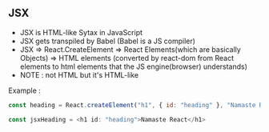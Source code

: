 ## JSX

- JSX is HTML-like Sytax in JavaScript
- JSX gets transpiled by Babel (Babel is a JS compiler)
- JSX => React.CreateElement => React Elements(which are basically Objects) => HTML elements (converted by react-dom from React elements to html elements that the JS engine(browser) understands)
- NOTE : not HTML but it's HTML-like

Example :

<!-- Traditional React -->

```javascript
const heading = React.createElement("h1", { id: "heading" }, "Namaste React");
```

<!-- JSX -->

```javascript
const jsxHeading = <h1 id: "heading">Namaste React</h1>
```
